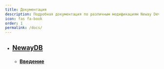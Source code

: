 ```yaml
---
title: Документация
description: Подробная документация по различным модификациям Neway Dev Team.
icon: fas fa-book
order: 1
permalink: /docs/
---
```


 - ## [NewayDB](https://nwboog55.github.io/posts/newaydb/)
   - ###  [Введение](https://nwboog55.github.io/docs/newaydb.md)
